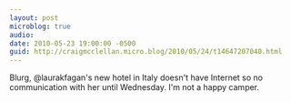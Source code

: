 ```yaml
---
layout: post
microblog: true
audio: 
date: 2010-05-23 19:00:00 -0500
guid: http://craigmcclellan.micro.blog/2010/05/24/t14647207040.html
---
```

Blurg, @laurakfagan's new hotel in Italy doesn't have Internet so no communication with her until Wednesday. I'm not a happy camper.
